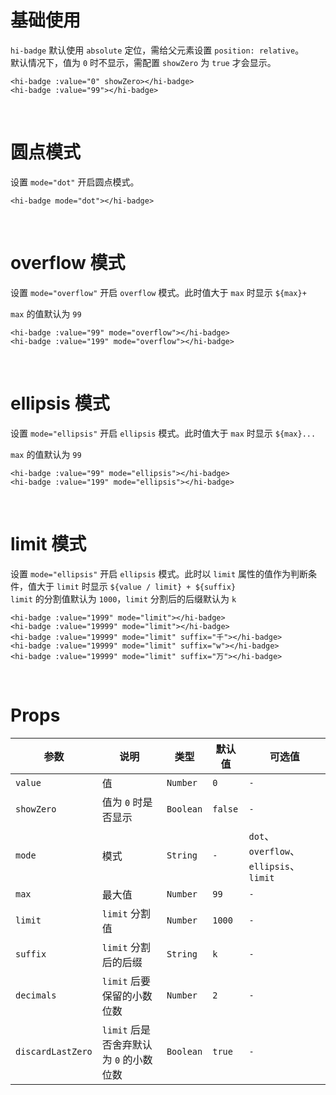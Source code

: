 # 基础使用

`hi-badge` 默认使用 `absolute` 定位，需给父元素设置 `position: relative`。
<br/>
默认情况下，值为 `0` 时不显示，需配置 `showZero` 为 `true` 才会显示。

```vue
<hi-badge :value="0" showZero></hi-badge>
<hi-badge :value="99"></hi-badge>
```

<br/>

# 圆点模式

设置 `mode="dot"` 开启圆点模式。

```vue
<hi-badge mode="dot"></hi-badge>
```

<br/>

# overflow 模式

设置 `mode="overflow"` 开启 `overflow` 模式。此时值大于 `max` 时显示 `${max}+`

`max` 的值默认为 `99`

```vue
<hi-badge :value="99" mode="overflow"></hi-badge>
<hi-badge :value="199" mode="overflow"></hi-badge>
```

<br/>

# ellipsis 模式

设置 `mode="ellipsis"` 开启 `ellipsis` 模式。此时值大于 `max` 时显示 `${max}...`

`max` 的值默认为 `99`

```vue
<hi-badge :value="99" mode="ellipsis"></hi-badge>
<hi-badge :value="199" mode="ellipsis"></hi-badge>
```

<br/>

# limit 模式

设置 `mode="ellipsis"` 开启 `ellipsis` 模式。此时以 `limit` 属性的值作为判断条件，值大于 `limit` 时显示 `${value / limit} + ${suffix}`
<br/>
`limit` 的分割值默认为 `1000`，`limit` 分割后的后缀默认为 `k`

```vue
<hi-badge :value="1999" mode="limit"></hi-badge>
<hi-badge :value="19999" mode="limit"></hi-badge>
<hi-badge :value="19999" mode="limit" suffix="千"></hi-badge>
<hi-badge :value="19999" mode="limit" suffix="w"></hi-badge>
<hi-badge :value="19999" mode="limit" suffix="万"></hi-badge>
```

<br/>

# Props

| 参数              | 说明                                    | 类型      | 默认值  | 可选值                                 |
| ----------------- | --------------------------------------- | --------- | ------- | -------------------------------------- |
| `value`           | 值                                      | `Number`  | `0`     | `-`                                    |
| `showZero`        | 值为 `0` 时是否显示                     | `Boolean` | `false` | `-`                                    |
| `mode`            | 模式                                    | `String`  | `-`     | `dot`、`overflow`、`ellipsis`、`limit` |
| `max`             | 最大值                                  | `Number`  | `99`    | `-`                                    |
| `limit`           | `limit` 分割值                          | `Number`  | `1000`  | `-`                                    |
| `suffix`          | `limit` 分割后的后缀                    | `String`  | `k`     | `-`                                    |
| `decimals`        | `limit` 后要保留的小数位数              | `Number`  | `2`     | `-`                                    |
| `discardLastZero` | `limit` 后是否舍弃默认为 `0` 的小数位数 | `Boolean` | `true`  | `-`                                    |
